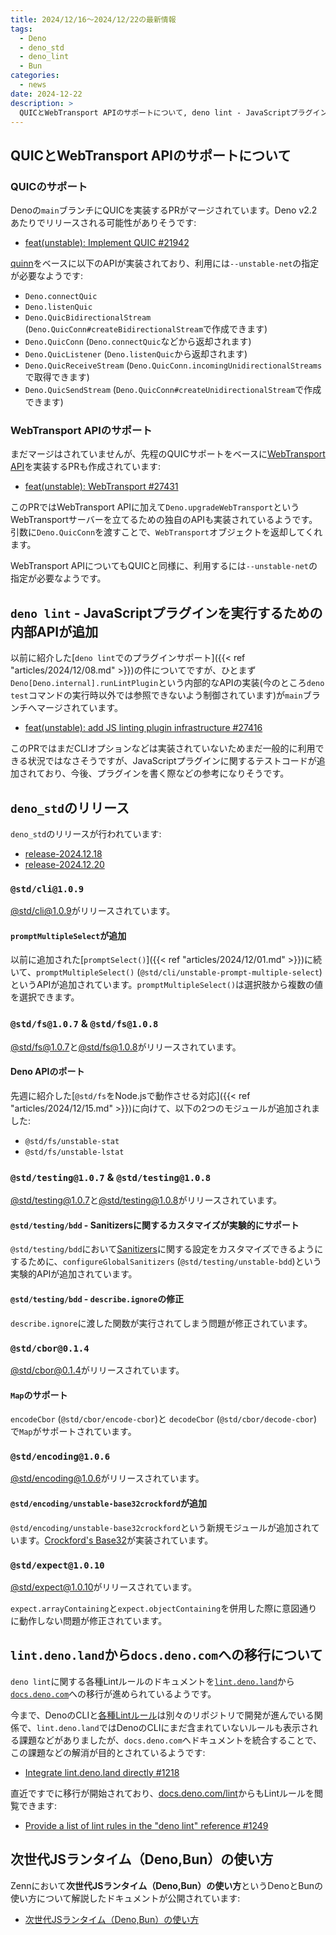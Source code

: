 ```yaml
---
title: 2024/12/16〜2024/12/22の最新情報
tags:
  - Deno
  - deno_std
  - deno_lint
  - Bun
categories:
  - news
date: 2024-12-22
description: >
  QUICとWebTransport APIのサポートについて, deno lint - JavaScriptプラグインを実行するための内部APIが追加, @std/cli@1.0.9 (promptMultipleSelectが追加), @std/fs@1.0.7 & @std/fs@1.0.8 (DenoのAPIのポート), @std/testing@1.0.7 & @std/testing@1.0.8 (configureGlobalSanitizersが実験的に追加), `lint.deno.land`から`docs.deno.com`への移行について, 次世代JSランタイム（Deno,Bun）の使い方
---
```


## QUICとWebTransport APIのサポートについて

### QUICのサポート

Denoの`main`ブランチにQUICを実装するPRがマージされています。Deno v2.2あたりでリリースされる可能性がありそうです:

- [feat(unstable): Implement QUIC #21942](https://github.com/denoland/deno/pull/21942)

[quinn](https://github.com/quinn-rs/quinn)をベースに以下のAPIが実装されており、利用には`--unstable-net`の指定が必要なようです:

- `Deno.connectQuic`
- `Deno.listenQuic`
- `Deno.QuicBidirectionalStream` (`Deno.QuicConn#createBidirectionalStream`で作成できます)
- `Deno.QuicConn` (`Deno.connectQuic`などから返却されます)
- `Deno.QuicListener` (`Deno.listenQuic`から返却されます)
- `Deno.QuicReceiveStream` (`Deno.QuicConn.incomingUnidirectionalStreams`で取得できます)
- `Deno.QuicSendStream` (`Deno.QuicConn#createUnidirectionalStream`で作成できます)

### WebTransport APIのサポート

まだマージはされていませんが、先程のQUICサポートをベースに[WebTransport API](https://developer.mozilla.org/en-US/docs/Web/API/WebTransport_API)を実装するPRも作成されています:

- [feat(unstable): WebTransport #27431](https://github.com/denoland/deno/pull/27431)

このPRではWebTransport APIに加えて`Deno.upgradeWebTransport`というWebTransportサーバーを立てるための独自のAPIも実装されているようです。引数に`Deno.QuicConn`を渡すことで、`WebTransport`オブジェクトを返却してくれます。

WebTransport APIについてもQUICと同様に、利用するには`--unstable-net`の指定が必要なようです。

## `deno lint` - JavaScriptプラグインを実行するための内部APIが追加

以前に紹介した[`deno lint`でのプラグインサポート]({{< ref "articles/2024/12/08.md" >}})の件についてですが、ひとまず`Deno[Deno.internal].runLintPlugin`という内部的なAPIの実装(今のところ`deno test`コマンドの実行時以外では参照できないよう制御されています)が`main`ブランチへマージされています。

- [feat(unstable): add JS linting plugin infrastructure #27416](https://github.com/denoland/deno/pull/27416)

このPRではまだCLIオプションなどは実装されていないためまだ一般的に利用できる状況ではなさそうですが、JavaScriptプラグインに関するテストコードが追加されており、今後、プラグインを書く際などの参考になりそうです。

## `deno_std`のリリース

`deno_std`のリリースが行われています:

- [release-2024.12.18](https://github.com/denoland/std/releases/tag/release-2024.12.18)
- [release-2024.12.20](https://github.com/denoland/std/releases/tag/release-2024.12.20)

### `@std/cli@1.0.9`

[@std/cli@1.0.9](https://jsr.io/@std/cli@1.0.9)がリリースされています。

#### `promptMultipleSelect`が追加

以前に追加された[`promptSelect()`]({{< ref "articles/2024/12/01.md" >}})に続いて、`promptMultipleSelect()` (`@std/cli/unstable-prompt-multiple-select`)というAPIが追加されています。`promptMultipleSelect()`は選択肢から複数の値を選択できます。

### `@std/fs@1.0.7` & `@std/fs@1.0.8`

[@std/fs@1.0.7](https://jsr.io/@std/fs@1.0.7)と[@std/fs@1.0.8](https://jsr.io/@std/fs@1.0.8)がリリースされています。

#### Deno APIのポート

先週に紹介した[`@std/fs`をNode.jsで動作させる対応]({{< ref "articles/2024/12/15.md" >}})に向けて、以下の2つのモジュールが追加されました:

- `@std/fs/unstable-stat`
- `@std/fs/unstable-lstat`

### `@std/testing@1.0.7` & `@std/testing@1.0.8`

[@std/testing@1.0.7](https://jsr.io/@std/testing@1.0.7)と[@std/testing@1.0.8](https://jsr.io/@std/testing@1.0.8)がリリースされています。

#### `@std/testing/bdd` - Sanitizersに関するカスタマイズが実験的にサポート

`@std/testing/bdd`において[Sanitizers](https://github.com/denoland/docs/blob/4482f1f5c080aca2ca256417c87d2c505bbec1f3/runtime/fundamentals/testing.md#sanitizers)に関する設定をカスタマイズできるようにするために、`configureGlobalSanitizers` (`@std/testing/unstable-bdd`)という実験的APIが追加されています。

#### `@std/testing/bdd` - `describe.ignore`の修正

`describe.ignore`に渡した関数が実行されてしまう問題が修正されています。

### `@std/cbor@0.1.4`

[@std/cbor@0.1.4](https://jsr.io/@std/cbor@0.1.4)がリリースされています。

#### `Map`のサポート

`encodeCbor` (`@std/cbor/encode-cbor`)と `decodeCbor` (`@std/cbor/decode-cbor`)で`Map`がサポートされています。

### `@std/encoding@1.0.6`

[@std/encoding@1.0.6](https://jsr.io/@std/encoding@1.0.6)がリリースされています。

#### `@std/encoding/unstable-base32crockford`が追加

`@std/encoding/unstable-base32crockford`という新規モジュールが追加されています。[Crockford's Base32](https://www.crockford.com/base32.html)が実装されています。

### `@std/expect@1.0.10`

[@std/expect@1.0.10](https://jsr.io/@std/expect@1.0.10)がリリースされています。

`expect.arrayContaining`と`expect.objectContaining`を併用した際に意図通りに動作しない問題が修正されています。

## `lint.deno.land`から`docs.deno.com`への移行について

`deno lint`に関する各種Lintルールのドキュメントを[`lint.deno.land`](https://lint.deno.land/)から[`docs.deno.com`](https://github.com/denoland/docs)への移行が進められているようです。

今まで、DenoのCLIと[各種Lintルール](https://github.com/denoland/deno_lint/tree/0.69.0)は別々のリポジトリで開発が進んでいる関係で、`lint.deno.land`ではDenoのCLIにまだ含まれていないルールも表示される課題などがありましたが、`docs.deno.com`へドキュメントを統合することで、この課題などの解消が目的とされているようです:

- [Integrate lint.deno.land directly #1218](https://github.com/denoland/docs/issues/1218)

直近ですでに移行が開始されており、[docs.deno.com/lint](https://docs.deno.com/lint/)からもLintルールを閲覧できます:

- [Provide a list of lint rules in the "deno lint" reference #1249](https://github.com/denoland/docs/pull/1249)

## 次世代JSランタイム（Deno,Bun）の使い方

Zennにおいて**次世代JSランタイム（Deno,Bun）の使い方**というDenoとBunの使い方について解説したドキュメントが公開されています:

- [次世代JSランタイム（Deno,Bun）の使い方](https://zenn.dev/k4nd4/books/2142e58889cac9)
